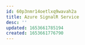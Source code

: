 ```yaml
---
id: 60p3nmr14oetlxq9wavah2a
title: Azure SignalR Service
desc: ''
updated: 1653661785194
created: 1653661776790
---
```


